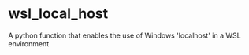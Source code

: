 # wsl_local_host
A python function that enables the use of Windows 'localhost' in a WSL environment
